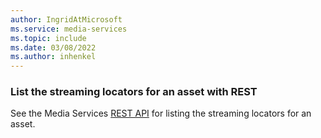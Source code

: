 ```yaml
---
author: IngridAtMicrosoft
ms.service: media-services 
ms.topic: include
ms.date: 03/08/2022
ms.author: inhenkel
---
```


<!--List the streaming locators for an asset-->

### List the streaming locators for an asset with REST

See the Media Services [REST API](https://docs.microsoft.com/rest/api/media/streaming-locators/list) for listing the streaming locators for an asset.
